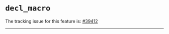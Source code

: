 # `decl_macro`

The tracking issue for this feature is: [#39412]

[#39412]: https://github.com/rust-lang/rust/issues/39412

------------------------



